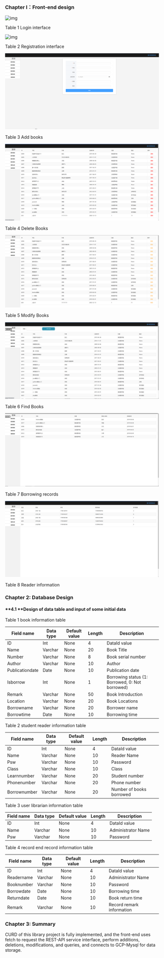 
### **Chapter I：Front-end design**

![img](./static/images/login.png) 

Table 1 Login interface

![img](./static/images/register.png) 

Table 2 Registration interface

![img](./static/images/add.png) 

Table 3 Add books

![img](./static/images/delete.png) 

Table 4 Delete Books

![img](./static/images/update.png) 

Table 5 Modify Books

 

![img](./static/images/query.png) 

Table 6 Find Books

![img](./static/images/record.png) 

Table 7 Borrowing records

![img](./static/images/info.png) 

Table 8 Reader information

### **Chapter 2: Database Design**

#### **4.1 **Design of data table and input of some initial data



Table 1 book information table

| Field name      | Data type  | Default value | Length | Description                 |
| --------------- | ---------- | ------------- | ------ | --------------------------- |
| ID              | Int        | None          | 4      | DataId value                |
| Name | Varchar | None | 20 | Book Title |
| Number | Varchar | None | 8 | Book serial number |
| Author | Varchar | None | 10 | Author |
| Publicationdate | Date | None | 10 | Publication date |
| Isborrow | Int | None | 1 | Borrowing status (1: Borrowed, 0: Not borrowed) |
| Remark | Varchar | None | 50 | Book Introduction |
| Location | Varchar | None | 20 | Book Locations |
| Borrowname | Varchar | None | 20 | Borrower name |
| Borrowtime | Date | None | 10 | Borrowing time |

Table 2 student reader information table

| Field name   | Data type | Default value | Length | Description |
| ------------ | --------- | ------------- | ------ | -------- |
| ID | Int | None | 4 | DataId value |
| Name | Varchar | None | 10 | Reader Name |
| Psw | Varchar | None | 10 | Password |
| Class | Varchar | None | 10 | Class |
| Learnnumber | Varchar | None | 20 | Student number |
| Phonenumber | Varchar | None | 20 | Phone number |
| Borrownumber | Varchar | None | 20 | Number of books borrowed |

 


Table 3 user librarian information table

| Field name | Data type | Default value | Length | Description |
| -------- | -------- | ------ | ---- | ---------- |
| ID | Int | None | 4 | DataId value |
| Name | Varchar | None | 10 | Administrator Name |
| Psw | Varchar | None | 10 | Password |

 


Table 4 record end record information table

| Field name | Data type | Default value | Length | Description |
| ---------- | -------- | ------ | ---- | ------------ |
| ID | Int | None | 4 | DataId value |
| Readername | Varchar | None | 10 | Administrator Name |
| Booknumber | Varchar | None | 10 | Password |
| Borrowdate | Date | None | 10 | Borrowing time |
| Returndate | Date | None | 10 | Book return time |
| Remark | Varchar | None | 10 | Record remark information |

 

### **Chapter 3: Summary**

CURD of this library project is fully implemented, and the front-end uses fetch to request the REST-API service interface, perform additions, deletions, modifications, and queries, and connects to GCP-Mysql for data storage.
